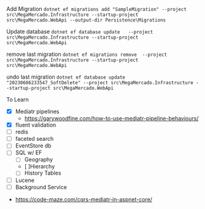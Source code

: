 Add Migration
`dotnet ef migrations add "SampleMigration" --project src\MegaMercado.Infrastructure --startup-project src\MegaMercado.WebApi --output-dir Persistence\Migrations`

Update database
`dotnet ef database update   --project src\MegaMercado.Infrastructure --startup-project src\MegaMercado.WebApi`

remove last migration
`dotnet ef migrations remove  --project src\MegaMercado.Infrastructure --startup-project src\MegaMercado.WebApi`

undo last migration
`dotnet ef database update "20230606233547_SoftDelete" --project src\MegaMercado.Infrastructure --startup-project src\MegaMercado.WebApi`



To Learn
- [x] Mediatr pipelines
  - https://garywoodfine.com/how-to-use-mediatr-pipeline-behaviours/
- [x] fluent validation
- [ ] redis
- [ ] faceted search
- [ ] EventStore db
- [ ] SQL w/ EF
  - [ ] Geography
  - [ ]Hierarchy
  - [ ] History Tables
- [ ] Lucene
- [ ] Background Service
- https://code-maze.com/cqrs-mediatr-in-aspnet-core/